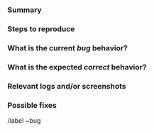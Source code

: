 <!---
Please read this!

Before opening a new issue, make sure to search for keywords in the issues
filtered by the "regression" or "bug" label:

- https://gitlab.mgdis.fr/core/core-ui/design-system/-/issues?label_name%5B%5D=bug

and verify the issue you're about to submit isn't a duplicate.
--->

### Summary

<!-- Summarize the bug encountered concisely. -->

### Steps to reproduce

<!-- Describe how one can reproduce the issue - this is very important. Please use an ordered list. -->

### What is the current _bug_ behavior?

<!-- Describe what actually happens. -->

### What is the expected _correct_ behavior?

<!-- Describe what you should see instead. -->

### Relevant logs and/or screenshots

<!-- Paste any relevant logs - please use code blocks (```) to format console output, logs, and code
 as it's tough to read otherwise. -->

### Possible fixes

<!-- If you can, link to the line of code that might be responsible for the problem. -->

/label ~bug
